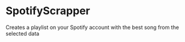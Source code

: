 # SpotifyScrapper
Creates a playlist on your Spotify account with the best song from the selected data
